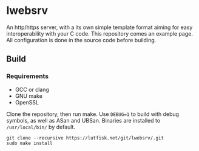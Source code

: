 # lwebsrv
An http/https server, with a its own simple template format aiming for easy interoperability with your C code.
This repository comes an example page.
All configuration is done in the source code before building.

## Build

### Requirements
- GCC or clang
- GNU make
- OpenSSL

Clone the repository, then run make. Use `DEBUG=1` to build with debug symbols, as well as ASan and UBSan.
Binaries are installed to `/usr/local/bin/` by default.

```
git clone --recursive https://lutfisk.net/git/lwebsrv/.git
sudo make install
```
